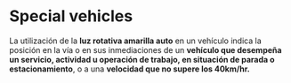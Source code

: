
# Special vehicles

La utilización de la **luz rotativa amarilla auto** en un vehículo indica la posición en la vía o en sus inmediaciones de un **vehículo que desempeña un servicio, actividad u operación de trabajo, en situación de parada o estacionamiento**, o a una **velocidad que no supere los 40km/hr.**


